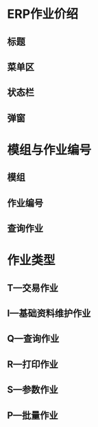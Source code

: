

# ERP作业价绍

## 标题

## 菜单区

## 状态栏

## 弹窗

# 模组与作业编号

## 模组

## 作业编号

## 查询作业

# 作业类型

## T—交易作业

## I—基础资料维护作业

## Q—查询作业

## R—打印作业

## S—参数作业

## P—批量作业

